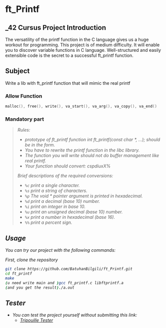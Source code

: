 # ft_Printf

## _42 Cursus Project Introduction

The versatility of the printf function in the C language gives us a huge workout for programming. This project is of medium difficulty. It will enable you to discover variable functions in C language.
Well-structured and easily extensible code is the secret to a successful ft_printf function.

## Subject

Write a lib with ft_printf function that will mimic the real printf

### Allow Function

```c
malloc(), free(), write(), va_start(), va_arg(), va_copy(), va_end()
```

### Mandatory part

> <i> Rules:
>
> - prototype of ft_printf function int ft_printf(const char *, ...); should be in the form.
> - You have to rewrite the printf function in the libc library.
> - The function you will write should not do buffer management like real printf.
> - Your function should convert: cspdiuxX%
>
> <i> Brief descriptions of the required conversions:
>
> - `%c` print a single character.
> - `%s` print a string of characters.
> - `%p` The void * pointer argument is printed in hexadecimal.
> - `%d` print a decimal (base 10) number.
> - `%i` print an integer in base 10.
> - `%u` print an unsigned decimal (base 10) number.
> - `%x` print a number in hexadecimal (base 16).
> - `%%` print a percent sign.

## Usage

You can try our project with the following commands:

First, clone the repository

```sh
git clone https://github.com/BatuhanBilgili/ft_Printf.git
cd ft_printf
make
(u need write main and )gcc ft_printf.c libftprintf.a
(and you get the result)./a.out
```

## Tester

- You can test the project yourself without submitting this link:
  - [Tripouille Tester](https://github.com/Tripouille/printfTester/)
